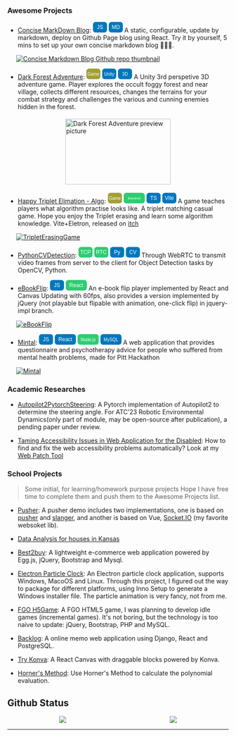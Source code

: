 ### Awesome Projects

- [Concise MarkDown Blog](https://github.com/623059008/ConciseMarkDownBlog): 
  <svg xmlns="http://www.w3.org/2000/svg" width="32" height="24">
    <rect x="0" y="0" rx="6" ry="6" width="32" height="24" fill="#0077BD"/>
    <text x="16" y="12" fill="#fff" font-family="Arial" font-size="12" text-anchor="middle" alignment-baseline="central">JS</text>
  </svg>
  <svg xmlns="http://www.w3.org/2000/svg" width="32" height="24">
    <rect x="0" y="0" rx="6" ry="6" width="32" height="24" fill="#0077BD"/>
    <text x="16" y="12" fill="#fff" font-family="Arial" font-size="12" text-anchor="middle" alignment-baseline="central">MD</text>
  </svg> 
  A static, configurable, update by markdown, deploy on Github Page blog using React. Try it by yourself, 5 mins to set up your own concise markdown blog 🚀🚀🚀.

<a href="https://github.com/623059008/ConciseMarkDownBlog"><img style="margin-left:20px" src="https://github-readme-stats-623059008.vercel.app/api/pin/?username=623059008&repo=ConciseMarkDownBlog" alt="Concise Markdown Blog Github repo thumbnail" /></a>



- [Dark Forest Adventure](https://temepst-666.itch.io/darkforestadventure): 
  <svg xmlns="http://www.w3.org/2000/svg" width="32" height="24">
    <rect x="0" y="0" rx="6" ry="6" width="32" height="24" fill="#A29F34"/>
    <text x="16" y="12" fill="#fff" font-family="Arial" font-size="10" text-anchor="middle" alignment-baseline="central">Game</text>
  </svg>
  <svg xmlns="http://www.w3.org/2000/svg" width="32" height="24">
    <rect x="0" y="0" rx="6" ry="6" width="32" height="24" fill="#0077BD"/>
    <text x="16" y="12" fill="#fff" font-family="Arial" font-size="10" text-anchor="middle" alignment-baseline="central">Unity</text>
  </svg>
  <svg xmlns="http://www.w3.org/2000/svg" width="32" height="24">
    <rect x="0" y="0" rx="6" ry="6" width="32" height="24" fill="#0077BD"/>
    <text x="16" y="12" fill="#fff" font-family="Arial" font-size="10" text-anchor="middle" alignment-baseline="central">3D</text>
  </svg>
  A Unity 3rd perspetive 3D adventure game. Player explores the occult foggy forest and near village, collects different resources, changes the terrains for your combat strategy and challenges the various and cunning enemies hidden in the forest. 

<img src="https://img.itch.zone/aW1hZ2UvMTgzMzgwNS8xMDc2NDAxMy5wbmc=/794x1000/U5dYyt.png" width="240px" height="148.32px" style="margin: 5px;margin-left:calc(50% - 120px);" alt="Dark Forest Adventure preview picture" />

- [Happy Triplet Elimation - Algo](https://github.com/623059008/HappyTripleElimationProgramming):
  <svg xmlns="http://www.w3.org/2000/svg" width="32" height="24">
    <rect x="0" y="0" rx="6" ry="6" width="32" height="24" fill="#A29F34"/>
    <text x="16" y="12" fill="#fff" font-family="Arial" font-size="10" text-anchor="middle" alignment-baseline="central">Game</text>
  </svg>
  <svg xmlns="http://www.w3.org/2000/svg" width="48" height="24">
    <rect x="0" y="0" rx="6" ry="6" width="48" height="24" fill="#2ecc71"/>
    <text x="24" y="12" fill="#fff" font-family="Arial" font-size="8" text-anchor="middle" alignment-baseline="central">Electron</text>
  </svg>
  <svg xmlns="http://www.w3.org/2000/svg" width="32" height="24">
    <rect x="0" y="0" rx="6" ry="6" width="32" height="24" fill="#0077BD"/>
    <text x="16" y="12" fill="#fff" font-family="Arial" font-size="12" text-anchor="middle" alignment-baseline="central">TS</text>
  </svg>
  <svg xmlns="http://www.w3.org/2000/svg" width="32" height="24">
    <rect x="0" y="0" rx="6" ry="6" width="32" height="24" fill="#0077BD"/>
    <text x="16" y="12" fill="#fff" font-family="Arial" font-size="12" text-anchor="middle" alignment-baseline="central">Vite</text>
  </svg>
  A game teaches players what algorithm practise looks like. A triplet matching casual game. Hope you enjoy the Triplet erasing and learn some algorithm knowledge. Vite+Eletron, released on [itch](https://temepst-666.itch.io/happy-triple-elimation-programming-algorithm)

<a href="https://github.com/623059008/HappyTripleElimationProgramming"><img style="margin-left:20px" src="https://github-readme-stats-623059008.vercel.app/api/pin/?username=623059008&repo=HappyTripleElimationProgramming" alt="TripletErasingGame" /></a>

- [PythonCVDetection](https://github.com/623059008/PythonCVDetection): 
  <svg xmlns="http://www.w3.org/2000/svg" width="32" height="24">
    <rect x="0" y="0" rx="6" ry="6" width="32" height="24" fill="#2ecc71"/>
    <text x="16" y="12" fill="#fff" font-family="Arial" font-size="12" text-anchor="middle" alignment-baseline="central">TCP</text>
  </svg>
  <svg xmlns="http://www.w3.org/2000/svg" width="32" height="24">
    <rect x="0" y="0" rx="6" ry="6" width="32" height="24" fill="#2ecc71"/>
    <text x="16" y="12" fill="#fff" font-family="Arial" font-size="12" text-anchor="middle" alignment-baseline="central">RTC</text>
  </svg>
  <svg xmlns="http://www.w3.org/2000/svg" width="32" height="24">
    <rect x="0" y="0" rx="6" ry="6" width="32" height="24" fill="#0077BD"/>
    <text x="16" y="12" fill="#fff" font-family="Arial" font-size="12" text-anchor="middle" alignment-baseline="central">Py</text>
  </svg>
  <svg xmlns="http://www.w3.org/2000/svg" width="32" height="24">
    <rect x="0" y="0" rx="6" ry="6" width="32" height="24" fill="#0077BD"/>
    <text x="16" y="12" fill="#fff" font-family="Arial" font-size="12" text-anchor="middle" alignment-baseline="central">CV</text>
  </svg>
  Through WebRTC to transmit video frames from server to the client for Object Detection tasks by OpenCV, Python.

- [eBookFlip](https://github.com/623059008/ebookflip): 
  <svg xmlns="http://www.w3.org/2000/svg" width="32" height="24">
    <rect x="0" y="0" rx="6" ry="6" width="32" height="24" fill="#0077BD"/>
    <text x="16" y="12" fill="#fff" font-family="Arial" font-size="12" text-anchor="middle" alignment-baseline="central">JS</text>
  </svg>
  <svg xmlns="http://www.w3.org/2000/svg" width="48" height="24">
    <rect x="0" y="0" rx="6" ry="6" width="48" height="24" fill="#2ecc71"/>
    <text x="24" y="12" fill="#fff" font-family="Arial" font-size="12" text-anchor="middle" alignment-baseline="central">React</text>
  </svg>
  An e-book flip player implemented by React and Canvas Updating with 60fps, also provides a version implemented by jQuery (not playable but flipable with animation, one-click flip) in jquery-impl branch.

<a href="https://github.com/623059008/ebookflip"><img style="margin-left:20px" src="https://github-readme-stats-623059008.vercel.app/api/pin/?username=623059008&repo=ebookflip" alt="eBookFlip" /></a>

- [Mintal](https://github.com/623059008/mintal): 
  <svg xmlns="http://www.w3.org/2000/svg" width="32" height="24">
    <rect x="0" y="0" rx="6" ry="6" width="32" height="24" fill="#0077BD"/>
    <text x="16" y="12" fill="#fff" font-family="Arial" font-size="12" text-anchor="middle" alignment-baseline="central">JS</text>
  </svg>
  <svg xmlns="http://www.w3.org/2000/svg" width="48" height="24">
    <rect x="0" y="0" rx="6" ry="6" width="48" height="24" fill="#0077BD"/>
    <text x="24" y="12" fill="#fff" font-family="Arial" font-size="12" text-anchor="middle" alignment-baseline="central">React</text>
  </svg>
  <svg xmlns="http://www.w3.org/2000/svg" width="48" height="24">
    <rect x="0" y="0" rx="6" ry="6" width="48" height="24" fill="#2ecc71"/>
    <text x="24" y="12" fill="#fff" font-family="Arial" font-size="10" text-anchor="middle" alignment-baseline="central">Node.js</text>
  </svg>
  <svg xmlns="http://www.w3.org/2000/svg" width="48" height="24">
    <rect x="0" y="0" rx="6" ry="6" width="48" height="24" fill="#0077BD"/>
    <text x="24" y="12" fill="#fff" font-family="Arial" font-size="10" text-anchor="middle" alignment-baseline="central">MySQL</text>
  </svg>
  A web application that provides questionnaire and psychotherapy advice for people who suffered from mental health problems, made for Pitt Hackathon

<a href="https://github.com/623059008/mintal"><img style="margin-left:20px" src="https://github-readme-stats-623059008.vercel.app/api/pin/?username=623059008&repo=mintal" alt="Mintal" /></a>

### Academic Researches

- [Autopilot2PytorchSteering](https://github.com/623059008/Autopilot2PytorchSteering): A Pytorch implementation of Autopilot2 to determine the steering angle. For ATC’23 Robotic Environmental Dynamics(only part of module, may be open-source after publication), a pending paper under review.

<!-- <a href="https://github.com/623059008/Autopilot2PytorchSteering"><img style="margin-left:20px" src="https://github-readme-stats-623059008.vercel.app/api/pin/?username=623059008&repo=Autopilot2PytorchSteering" alt="Autopilot2PytorchSteering" /></a> -->

- [Taming Accessibility Issues in Web Application for the Disabled](https://drive.google.com/file/d/1OeUMlKKRzQRxBwwlv_h6faJBbqWykii8/view?usp=sharing): How to find and fix the web accessibility problems automatically? Look at my [Web Patch Tool](https://github.com/623059008/ApplyPatchOnWeb)



### School Projects

> Some initial, for learning/homework purpose projects
> Hope I have free time to complete them and push them to the Awesome Projects list.


- [Pusher](https://github.com/623059008/PusherDemo): A pusher demo includes two implementations, one is based on [pusher](https://github.com/pusher/pusher-js) and [slanger](https://github.com/stevegraham/slanger), and another is based on Vue, [Socket.IO](https://socket.io/) (my favorite websoket lib).

- [Data Analysis for houses in Kansas](https://github.com/623059008/InfoVizProject)

- [Best2buy](https://github.com/623059008/Best2Buy): A lightweight e-commerce web application powered by Egg.js, jQuery, Bootstrap and Mysql.

<!-- <a href="https://github.com/623059008/Best2Buy"><img style="margin-left:20px" src="https://github-readme-stats-623059008.vercel.app/api/pin/?username=623059008&repo=Best2Buy" alt="Best2buy" /></a> -->

- [Electron Particle Clock](https://github.com/623059008/ElectronParticleClock): An Electron particle clock application, supports Windows, MacoOS and Linux. Through this project, I figured out the way to package for different platforms, using Inno Setup to generate a Windows installer file. The particle animation is very fancy, not from me.

- [FGO H5Game](https://github.com/623059008/FateGrend0rder): A FGO HTML5 game, I was planning to develop idle games (incremental games). It's not boring, but the technology is too naive to update: jQuery, Bootstrap, PHP and MySQL.

<!-- <a href="https://github.com/623059008/FateGrend0rder"><img style="margin-left:20px" src="https://github-readme-stats-623059008.vercel.app/api/pin/?username=623059008&repo=FateGrend0rder" alt="FGO H5Game" /></a> -->

- [Backlog](https://github.com/623059008/Backlog): A online memo web application using Django, React and PostgreSQL.

- [Try Konva](https://github.com/623059008/KonvaExample): A React Canvas with draggable blocks powered by Konva.

- [Horner's Method](https://github.com/623059008/Horner-s-Method/blob/master/Polynomials.html): Use Horner's Method to calculate the polynomial evaluation.

## Github Status
<div style="display:flex;flex-direction:row;justify-content:space-around;">
<a href="https://github.com/623059008">
  <img src="https://github-readme-stats-623059008.vercel.app/api?username=623059008" />
</a>
<a href="https://github.com/623059008">
  <img src="https://github-readme-stats-623059008.vercel.app/api/top-langs/?username=623059008&layout=compact" />
</a>
</div>

---------------
